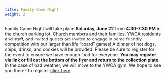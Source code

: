 ```yaml
---
title: Family Game Night
weight: 2
---
```


Family Game Night will take place **Saturday, June 22** from **4:30-7:30 PM** in the church parking lot. Church members and their families, YWCA residents and staff, and invited guests are invited to engage in some friendly competition with our larger than life “board” games! A dinner of hot dogs, chips, drinks, and cookies will be provided. Please be sure to register for the event to ensure we have enough food for everyone. **You may register via link or fill out the bottom of the flyer and return to the collection plate**. In the case of bad weather, we will move to the YWCA gym. We hope to see you there!  To register [click here](http://bit.ly/fbc-family-night).